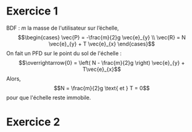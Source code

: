 # Exercice 1 
BDF : 
$m$ la masse de l'utilisateur sur l’échelle, 
$$\begin{cases}
\vec{P} = -\frac{m}{2}g \vec{e}_{y} \\
\vec{R} = N \vec{e}_{y} + T \vec{e}_{x}
\end{cases}$$
On fait un PFD sur le point du sol de l'échelle : 
$$\overrightarrow{0} = \left( N - \frac{m}{2}g \right) \vec{e}_{y} + T\vec{e}_{x}$$
Alors, 
$$N = \frac{m}{2}g \text{ et } T = 0$$
pour que l'échelle reste immobile. 

# Exercice 2
